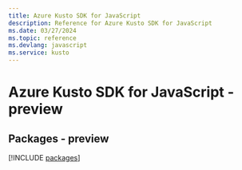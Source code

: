 ```yaml
---
title: Azure Kusto SDK for JavaScript
description: Reference for Azure Kusto SDK for JavaScript
ms.date: 03/27/2024
ms.topic: reference
ms.devlang: javascript
ms.service: kusto
---
```

# Azure Kusto SDK for JavaScript - preview
## Packages - preview
[!INCLUDE [packages](kusto-index.md)]
